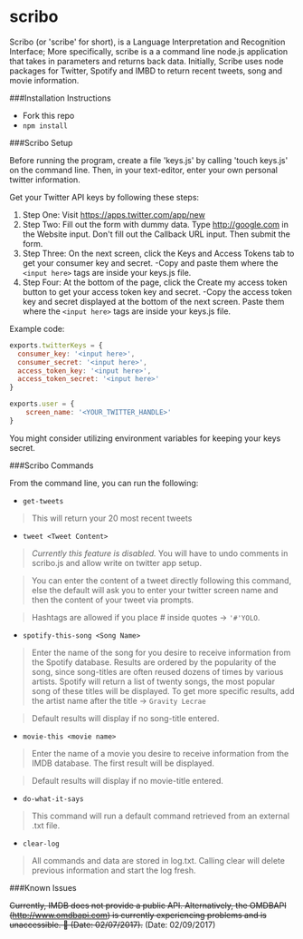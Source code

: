# scribo
Scribo (or 'scribe' for short), is a Language Interpretation and Recognition Interface; More specifically, scribe is a a command line node.js application that takes in parameters and returns back data. Initially, Scribe uses node packages for Twitter, Spotify and IMBD to return recent tweets, song and movie information.

###Installation Instructions

- Fork this repo
- `npm install`

###Scribo Setup

Before running the program, create a file 'keys.js' by calling 'touch keys.js' on the command line. Then, in your text-editor, enter your own personal twitter information.

Get your Twitter API keys by following these steps:

1. Step One: Visit https://apps.twitter.com/app/new
2. Step Two: Fill out the form with dummy data. Type http://google.com in the Website input. Don't fill out the Callback URL input. Then submit the form.
3. Step Three: On the next screen, click the Keys and Access Tokens tab to get your consumer key and secret.
	-Copy and paste them where the `<input here>` tags are inside your keys.js file.
4. Step Four: At the bottom of the page, click the Create my access token button to get your access token key and secret.
	-Copy the access token key and secret displayed at the bottom of the next screen. Paste them where the `<input here>` tags are inside your keys.js file.

Example code:

```javascript
exports.twitterKeys = {
  consumer_key: '<input here>',
  consumer_secret: '<input here>',
  access_token_key: '<input here>',
  access_token_secret: '<input here>'
}

exports.user = {
	screen_name: '<YOUR_TWITTER_HANDLE>'
}
```
You might consider utilizing environment variables for keeping your keys secret.

###Scribo Commands

From the command line, you can run the following:

- `get-tweets`
>This will return your 20 most recent tweets

- `tweet <Tweet Content>`
>*Currently this feature is disabled.* You will have to undo comments in scribo.js and allow write on twitter app setup.

>You can enter the content of a tweet directly following this command, else the default will ask you to enter your twitter screen name and then the content of your tweet via prompts.

>Hashtags are allowed if you place # inside quotes -> `'#'YOLO`.

- `spotify-this-song <Song Name>`
>Enter the name of the song for you desire to receive information from the Spotify database. Results are ordered by the popularity of the song, since song-titles are often reused dozens of times by various artists. Spotify will return a list of twenty songs, the most popular song of these titles will be displayed. To get more specific results, add the artist name after the title -> `Gravity Lecrae`

>Default results will display if no song-title entered.

- `movie-this <movie name>`
>Enter the name of a movie you desire to receive information from the IMDB database. The first result will be displayed.

>Default results will display if no movie-title entered.

- `do-what-it-says`
>This command will run a default command retrieved from an external .txt file.

- `clear-log`
>All commands and data are stored in log.txt. Calling clear will delete previous information and start the log fresh.

###Known Issues

~~Currently, IMDB does not provide a public API. Alternatively, the OMDBAPI (http://www.omdbapi.com) is currently experiencing problems and is unaccessible. :grimacing: (Date: 02/07/2017).~~ (Date: 02/09/2017)